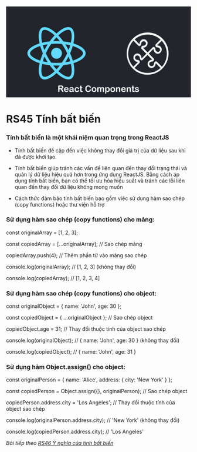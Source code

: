 
![Create-HTML-1](images/components.jpg) 

# RS45 Tính bất biến

### Tính bất biến là một khái niệm quan trọng trong ReactJS

- Tính bất biến đề cập đến việc không thay đổi giá trị của dữ liệu sau khi đã được khởi tạo.

- Tính bất biến giúp tránh các vấn đề liên quan đến thay đổi trạng thái và quản lý dữ liệu hiệu quả hơn trong ứng dụng ReactJS. Bằng cách áp dụng tính bất biến, bạn có thể tối ưu hóa hiệu suất và tránh các lỗi liên quan đến thay đổi dữ liệu không mong muốn

- Cách thức đảm bảo tính bất biến bao gồm việc sử dụng hàm sao chép (copy functions) hoặc thư viện hỗ trợ 

### Sử dụng hàm sao chép (copy functions) cho mảng:

const originalArray = [1, 2, 3];

const copiedArray = [...originalArray]; 
// Sao chép mảng

copiedArray.push(4); 
// Thêm phần tử vào mảng sao chép

console.log(originalArray); 
// [1, 2, 3] (không thay đổi)

console.log(copiedArray); 
// [1, 2, 3, 4]

### Sử dụng hàm sao chép (copy functions) cho object:

const originalObject = { name: 'John', age: 30 };

const copiedObject = { ...originalObject }; 
// Sao chép object

copiedObject.age = 31; 
// Thay đổi thuộc tính của object sao chép

console.log(originalObject); 
// { name: 'John', age: 30 } (không thay đổi)

console.log(copiedObject); 
// { name: 'John', age: 31 }

### Sử dụng hàm Object.assign() cho object:

const originalPerson = { 
    name: 'Alice', 
    address: { city: 'New York' } 
};

const copiedPerson = Object.assign({}, originalPerson); 
// Sao chép object

copiedPerson.address.city = 'Los Angeles'; 
// Thay đổi thuộc tính của object sao chép

console.log(originalPerson.address.city); 
// 'New York' (không thay đổi)

console.log(copiedPerson.address.city); 
// 'Los Angeles'


*Bài tiếp theo [RS46 Ý nghĩa của tính bất biến](/lesson/session/session_046_variability_more.md)*